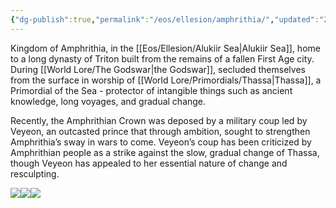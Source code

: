 ```yaml
---
{"dg-publish":true,"permalink":"/eos/ellesion/amphrithia/","updated":"2024-12-24T19:57:08.062-06:00"}
---
```


Kingdom of Amphrithia, in the [[Eos/Ellesion/Alukiir Sea\|Alukiir Sea]], home to a long dynasty of Triton built from the remains of a fallen First Age city. During [[World Lore/The Godswar\|the Godswar]], secluded themselves from the surface in worship of [[World Lore/Primordials/Thassa\|Thassa]], a Primordial of the Sea - protector of intangible things such as ancient knowledge, long voyages, and gradual change. 

Recently, the Amphrithian Crown was deposed by a military coup led by Veyeon, an outcasted prince that through ambition, sought to strengthen Amphrithia’s sway in wars to come. Veyeon’s coup has been criticized by Amphrithian people as a strike against the slow, gradual change of Thassa, though Veyeon has appealed to her essential nature of change and resculpting.

![](https://lh7-us.googleusercontent.com/QKMrfjgcTeeHnEsrKXfANQtWo7Z3z1XGguwmz70rokskxMuP7knRvnVVZjGxw-PkJDuLfC-bSrZ9mhMhRe0pEPpR7NHDeVcxMZHGuPe97zJ7qKyH641uxc06kjuZRAGRKI75umwxJ5Nh26ZyErWdGvQ)![](https://lh7-us.googleusercontent.com/ewflbrPeAf7mvB0OvxpplCfXDKJdAS8pTsXll6kZgwoTbazWxindhX2fgElBv0qYJm_bwVC3X2f7R7dwJYUYUTfMuYYoTvEu-pQWPI9rpPQpzuMAiJdlmSej08r9O69teotogus20PQeaX2u2SdG7CQ)![](https://lh7-us.googleusercontent.com/kfGSkU9CUgKZEHT1DcKAF7Ly3PizmHk2bxxm8x62dPbsByEzmrML1mAZseB-rwMvDr0L91F2Eh8yTVQpAKpS6UIhdo9_Oibk__rakJFUVMvp5w065uezgwOAp89T2InYT-wkqrlMjXfMGyAiKn9hwN8)